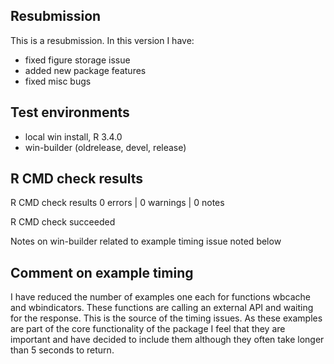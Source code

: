 ## Resubmission

This is a resubmission. In this version I have:

* fixed figure storage issue
* added new package features
* fixed misc bugs


## Test environments
* local win install, R 3.4.0
* win-builder (oldrelease, devel, release)

## R CMD check results
R CMD check results
0 errors | 0 warnings | 0 notes

R CMD check succeeded

Notes on win-builder related to example timing issue noted below

## Comment on example timing

I have reduced the number of examples one each for functions wbcache and wbindicators.
These functions are calling an external API and waiting for the response. This is the source of the timing issues. As these examples 
are part of the core functionality of the package I feel that they are important and have decided to include them although they often
take longer than 5 seconds to return.

